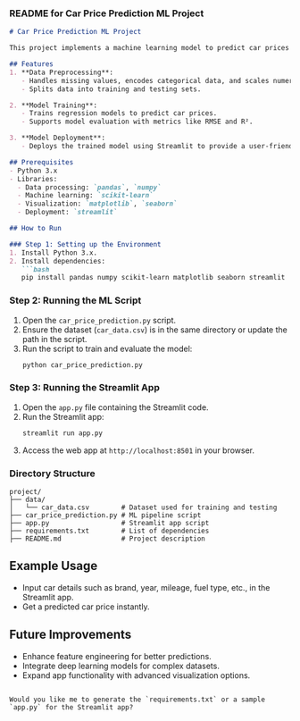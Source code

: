 ### README for Car Price Prediction ML Project

```markdown
# Car Price Prediction ML Project

This project implements a machine learning model to predict car prices based on features like brand, year, mileage, fuel type, and more. The project is divided into data preprocessing, model training, evaluation, and deployment via a Streamlit web app.

## Features
1. **Data Preprocessing**:
   - Handles missing values, encodes categorical data, and scales numeric features.
   - Splits data into training and testing sets.

2. **Model Training**:
   - Trains regression models to predict car prices.
   - Supports model evaluation with metrics like RMSE and R².

3. **Model Deployment**:
   - Deploys the trained model using Streamlit to provide a user-friendly interface for predictions.

## Prerequisites
- Python 3.x
- Libraries:
  - Data processing: `pandas`, `numpy`
  - Machine learning: `scikit-learn`
  - Visualization: `matplotlib`, `seaborn`
  - Deployment: `streamlit`

## How to Run

### Step 1: Setting up the Environment
1. Install Python 3.x.
2. Install dependencies:
   ```bash
   pip install pandas numpy scikit-learn matplotlib seaborn streamlit
   ```

### Step 2: Running the ML Script
1. Open the `car_price_prediction.py` script.
2. Ensure the dataset (`car_data.csv`) is in the same directory or update the path in the script.
3. Run the script to train and evaluate the model:
   ```bash
   python car_price_prediction.py
   ```

### Step 3: Running the Streamlit App
1. Open the `app.py` file containing the Streamlit code.
2. Run the Streamlit app:
   ```bash
   streamlit run app.py
   ```
3. Access the web app at `http://localhost:8501` in your browser.

### Directory Structure
```
project/
├── data/
│   └── car_data.csv        # Dataset used for training and testing
├── car_price_prediction.py # ML pipeline script
├── app.py                  # Streamlit app script
├── requirements.txt        # List of dependencies
├── README.md               # Project description
```

## Example Usage
- Input car details such as brand, year, mileage, fuel type, etc., in the Streamlit app.
- Get a predicted car price instantly.

## Future Improvements
- Enhance feature engineering for better predictions.
- Integrate deep learning models for complex datasets.
- Expand app functionality with advanced visualization options.
```

Would you like me to generate the `requirements.txt` or a sample `app.py` for the Streamlit app?
